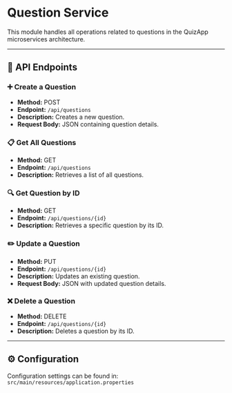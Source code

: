 # Question Service

This module handles all operations related to questions in the QuizApp microservices architecture.

---

## 📘 API Endpoints

### ➕ Create a Question
- **Method:** POST  
- **Endpoint:** `/api/questions`  
- **Description:** Creates a new question.  
- **Request Body:** JSON containing question details.

### 📋 Get All Questions
- **Method:** GET  
- **Endpoint:** `/api/questions`  
- **Description:** Retrieves a list of all questions.

### 🔍 Get Question by ID
- **Method:** GET  
- **Endpoint:** `/api/questions/{id}`  
- **Description:** Retrieves a specific question by its ID.

### ✏️ Update a Question
- **Method:** PUT  
- **Endpoint:** `/api/questions/{id}`  
- **Description:** Updates an existing question.  
- **Request Body:** JSON with updated question details.

### ❌ Delete a Question
- **Method:** DELETE  
- **Endpoint:** `/api/questions/{id}`  
- **Description:** Deletes a question by its ID.

---

## ⚙️ Configuration

Configuration settings can be found in:  
`src/main/resources/application.properties`
